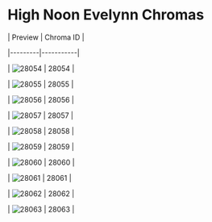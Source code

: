 # High Noon Evelynn Chromas


| Preview | Chroma ID |

|---------|-----------|

| ![28054](https://raw.communitydragon.org/latest/plugins/rcp-be-lol-game-data/global/default/v1/champion-chroma-images/28/28054.png) | 28054 |

| ![28055](https://raw.communitydragon.org/latest/plugins/rcp-be-lol-game-data/global/default/v1/champion-chroma-images/28/28055.png) | 28055 |

| ![28056](https://raw.communitydragon.org/latest/plugins/rcp-be-lol-game-data/global/default/v1/champion-chroma-images/28/28056.png) | 28056 |

| ![28057](https://raw.communitydragon.org/latest/plugins/rcp-be-lol-game-data/global/default/v1/champion-chroma-images/28/28057.png) | 28057 |

| ![28058](https://raw.communitydragon.org/latest/plugins/rcp-be-lol-game-data/global/default/v1/champion-chroma-images/28/28058.png) | 28058 |

| ![28059](https://raw.communitydragon.org/latest/plugins/rcp-be-lol-game-data/global/default/v1/champion-chroma-images/28/28059.png) | 28059 |

| ![28060](https://raw.communitydragon.org/latest/plugins/rcp-be-lol-game-data/global/default/v1/champion-chroma-images/28/28060.png) | 28060 |

| ![28061](https://raw.communitydragon.org/latest/plugins/rcp-be-lol-game-data/global/default/v1/champion-chroma-images/28/28061.png) | 28061 |

| ![28062](https://raw.communitydragon.org/latest/plugins/rcp-be-lol-game-data/global/default/v1/champion-chroma-images/28/28062.png) | 28062 |

| ![28063](https://raw.communitydragon.org/latest/plugins/rcp-be-lol-game-data/global/default/v1/champion-chroma-images/28/28063.png) | 28063 |